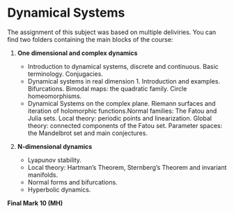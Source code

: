 # Dynamical Systems
The assignment of this subject was based on multiple deliviries. You can find two folders containing the main blocks of the course:
1. **One dimensional and complex dynamics**
   + Introduction to dynamical systems, discrete and continuous. Basic terminology. Conjugacies.
   + Dynamical systems in real dimension 1. Introduction and examples. Bifurcations. Bimodal maps: the quadratic family. Circle homeomorphisms.
   + Dynamical Systems on the complex plane. Riemann surfaces and iteration of holomorphic functions.Normal families: The Fatou and Julia sets. Local theory: periodic points and linearization. Global theory: connected components of the Fatou set. Parameter spaces: the Mandelbrot set and main conjectures.

2. **N-dimensional dynamics**
   + Lyapunov stability.
   + Local theory: Hartman’s Theorem, Sternberg’s Theorem and invariant manifolds.
   + Normal forms and bifurcations.
   + Hyperbolic dynamics.


**Final Mark 10 (MH)**
